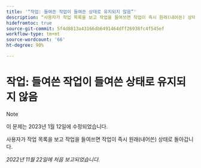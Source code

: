 ```yaml
---
title: '“작업: 들여쓴 작업이 들여쓴 상태로 유지되지 않음”'
description: “사용자가 작업 목록을 보고 작업을 들여쓰면 작업이 즉시 원래(내어쓴) 상태로 돌아갑니다.”
hidefromtoc: true
source-git-commit: 5f4d8813a43166db6491464dff26938fc4f545ef
workflow-type: tm+mt
source-wordcount: '66'
ht-degree: 90%

---
```



# 작업: 들여쓴 작업이 들여쓴 상태로 유지되지 않음

>[!NOTE]
>
>이 문제는 2023년 1월 12일에 수정되었습니다.

사용자가 작업 목록을 보고 작업을 들여쓰면 작업이 즉시 원래(내어쓴) 상태로 돌아갑니다.

_2022년 11월 22일에 처음 보고되었습니다._

